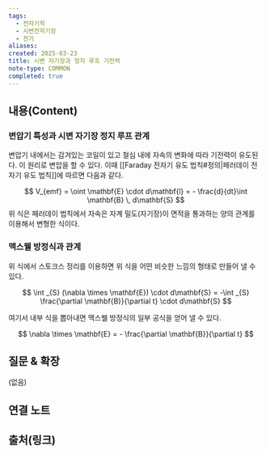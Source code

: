 ```yaml
---
tags:
  - 전자기학
  - 시변전자기장
  - 전기
aliases: 
created: 2025-03-23
title: 시변 자기장과 정지 루프 기전력
note-type: COMMON
completed: true
---
```


## 내용(Content)

### 변압기 특성과 시변 자기장 정지 루프 관계

변압기 내에서는 감겨있는 코일이 있고 철심 내에 자속의 변화에 따라 기전력이 유도된다. 이 원리로 변압을 할 수 있다. 이때 [[Faraday 전자기 유도 법칙#정의|페러데이 전자기 유도 법칙]]에 따르면 다음과 같다.

$$
V_{emf} = \oint \mathbf{E} \cdot d\mathbf{l} = - \frac{d}{dt}\int \mathbf{B} \, d\mathbf{S} 
$$
위 식은 페러데이 법칙에서 자속은 자계 밀도(자기장)이 면적을 통과하는 양의 관계를 이용해서 변형한 식이다.

### 맥스웰 방정식과 관계

위 식에서 스토크스 정리를 이용하면 위 식을 어떤 비슷한 느낌의 형태로 만들어 낼 수 있다.

$$
\int _{S} (\nabla \times \mathbf{E}) \cdot d\mathbf{S} = -\int _{S} \frac{\partial \mathbf{B}}{\partial t} \cdot d\mathbf{S}  
$$

여기서 내부 식을 뽑아내면 맥스웰 방정식의 일부 공식을 얻어 낼 수 있다.

$$
\nabla \times \mathbf{E} = - \frac{\partial \mathbf{B}}{\partial t}
$$


## 질문 & 확장

(없음)

## 연결 노트

## 출처(링크)

